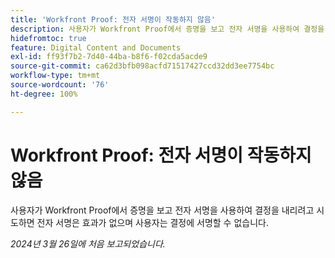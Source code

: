 ```yaml
---
title: 'Workfront Proof: 전자 서명이 작동하지 않음'
description: 사용자가 Workfront Proof에서 증명을 보고 전자 서명을 사용하여 결정을 내리려고 시도하면 전자 서명은 효과가 없으며 사용자는 결정에 서명할 수 없습니다.
hidefromtoc: true
feature: Digital Content and Documents
exl-id: ff93f7b2-7d40-44ba-b8f6-f02cda5acde9
source-git-commit: ca62d3bfb098acfd71517427ccd32dd3ee7754bc
workflow-type: tm+mt
source-wordcount: '76'
ht-degree: 100%

---
```


# Workfront Proof: 전자 서명이 작동하지 않음


<!-- 
>[!NOTE]
>
>This issue was fixed on April 5, 2024.

-->

<!--wf. wfp-->

사용자가 Workfront Proof에서 증명을 보고 전자 서명을 사용하여 결정을 내리려고 시도하면 전자 서명은 효과가 없으며 사용자는 결정에 서명할 수 없습니다.

_2024년 3월 26일에 처음 보고되었습니다._
